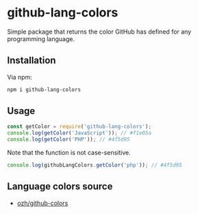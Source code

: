 # github-lang-colors
Simple package that returns the color GitHub has defined for any programming language.

## Installation
Via npm:
```bash
npm i github-lang-colors
```

## Usage
```javascript
const getColor = require('github-lang-colors');
console.log(getColor('JavaScript')); // #f1e05a
console.log(getColor('PHP')); // #4f5d95
```

Note that the function is not case-sensitive.

```javascript
console.log(githubLangColors.getColor('php')); // #4f5d95
```

## Language colors source
* [ozh/github-colors](https://github.com/ozh/github-colors)
